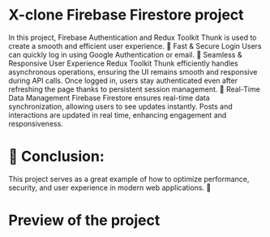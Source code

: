 # X-clone Firebase Firestore project
In this project, Firebase Authentication and Redux Toolkit Thunk is used to create a smooth and efficient user experience.
🔹 Fast & Secure Login
Users can quickly log in using Google Authentication or email.
🔹 Seamless & Responsive User Experience
Redux Toolkit Thunk efficiently handles asynchronous operations, ensuring the UI remains smooth and responsive during API calls.
Once logged in, users stay authenticated even after refreshing the page thanks to persistent session management.
🔹 Real-Time Data Management
Firebase Firestore ensures real-time data synchronization, allowing users to see updates instantly.
Posts and interactions are updated in real time, enhancing engagement and responsiveness.
# 📌 Conclusion:
This project serves as a great example of how to optimize performance, security, and user experience in modern web applications. 🚀
# Preview of the project
![]()
